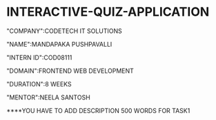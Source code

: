# INTERACTIVE-QUIZ-APPLICATION

"COMPANY":CODETECH IT SOLUTIONS 

"NAME":MANDAPAKA PUSHPAVALLI 

"INTERN ID":COD08111

"DOMAIN":FRONTEND WEB DEVELOPMENT 

"DURATION":8 WEEKS

"MENTOR":NEELA SANTOSH 


****YOU HAVE TO ADD DESCRIPTION 500 WORDS FOR TASK1
 
